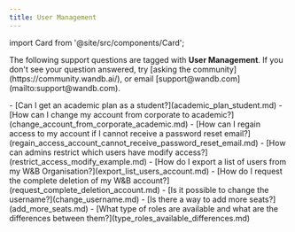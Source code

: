 ```yaml
---
title: User Management 
---
```

import Card from '@site/src/components/Card';

<Card className="card-light-gray">
  <p>The following support questions are tagged with <b>User Management</b>. If you don't see 
your question answered, try [asking the community](https://community.wandb.ai/), 
or email [support@wandb.com](mailto:support@wandb.com).</p>
</Card>
- [Can I get an academic plan as a student?](academic_plan_student.md)
- [How can I change my account from corporate to academic?](change_account_from_corporate_academic.md)
- [How can I regain access to my account if I cannot receive a password reset email?](regain_access_account_cannot_receive_password_reset_email.md)
- [How can admins restrict which users have modify access?](restrict_access_modify_example.md)
- [How do I export a list of users from my W&B Organisation?](export_list_users_account.md)
- [How do I request the complete deletion of my W&B account?](request_complete_deletion_account.md)
- [Is it possible to change the username?](change_username.md)
- [Is there a way to add more seats?](add_more_seats.md)
- [What type of roles are available and what are the differences between them?](type_roles_available_differences.md)

